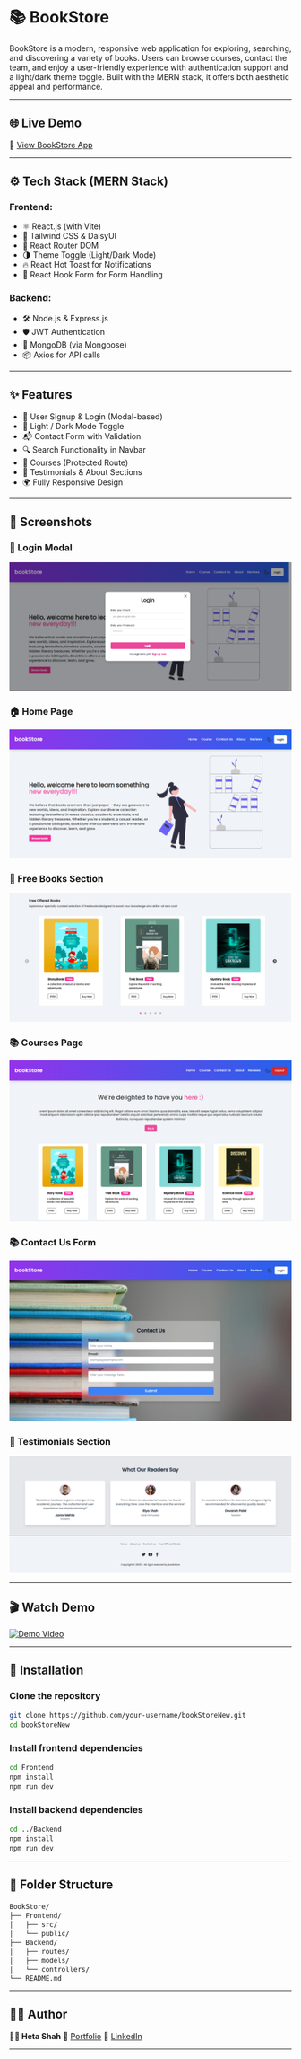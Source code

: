 # 📚 BookStore

BookStore is a modern, responsive web application for exploring, searching, and discovering a variety of books. Users can browse courses, contact the team, and enjoy a user-friendly experience with authentication support and a light/dark theme toggle. 
Built with the MERN stack, it offers both aesthetic appeal and performance.

---

## 🌐 Live Demo

🚀 [View BookStore App](https://your-live-demo-link.com) <!-- Replace with actual link -->

---

## ⚙️ Tech Stack (MERN Stack)

### Frontend:
- ⚛️ React.js (with Vite)
- 💅 Tailwind CSS & DaisyUI
- 🔄 React Router DOM
- 🌗 Theme Toggle (Light/Dark Mode)
- 🔥 React Hot Toast for Notifications
- 🎯 React Hook Form for Form Handling

### Backend:
- 🛠️ Node.js & Express.js
- 🛡️ JWT Authentication
- 🧠 MongoDB (via Mongoose)
- 📦 Axios for API calls

---

## ✨ Features

- 🔐 User Signup & Login (Modal-based)
- 🎨 Light / Dark Mode Toggle
- 📬 Contact Form with Validation
- 🔍 Search Functionality in Navbar
- 📖 Courses (Protected Route)
- 🧾 Testimonials & About Sections
- 🌍 Fully Responsive Design

---

## 📸 Screenshots

### 🔐 Login Modal
![Login Modal](./Frontend/public/login.png)

### 🏠 Home Page
![Home Page](./Frontend/public/home.png)

### 📖 Free Books Section
![Free Books Section](./Frontend/public/freeBooks.png)

### 📚 Courses Page
![Courses](./Frontend/public/books.png)

### 📚 Contact Us Form
![Contact Us](./Frontend/public/contactForm.png)

### 📖 Testimonials Section
![Testimonials Section](./Frontend/public/reviews.png)

---

## 🎬 Watch Demo

[![Demo Video](https://img.youtube.com/vi/abc123xyz/maxresdefault.jpg)](https://youtu.be/abc123xyz)

---

## 🚀 Installation

### Clone the repository  
```bash
git clone https://github.com/your-username/bookStoreNew.git
cd bookStoreNew
````

### Install frontend dependencies

```bash
cd Frontend
npm install
npm run dev
```

### Install backend dependencies

```bash
cd ../Backend
npm install
npm run dev
```

---

## 📂 Folder Structure

```
BookStore/
├── Frontend/
│   ├── src/
│   └── public/
├── Backend/
│   ├── routes/
│   ├── models/
│   └── controllers/
└── README.md
```

---

## 🙋‍♀️ Author

**👩‍💻 Heta Shah**
📎 [Portfolio](https://hetashah30.github.io/MyPortfolio)
🔗 [LinkedIn](https://www.linkedin.com/in/hetashah30)

---
